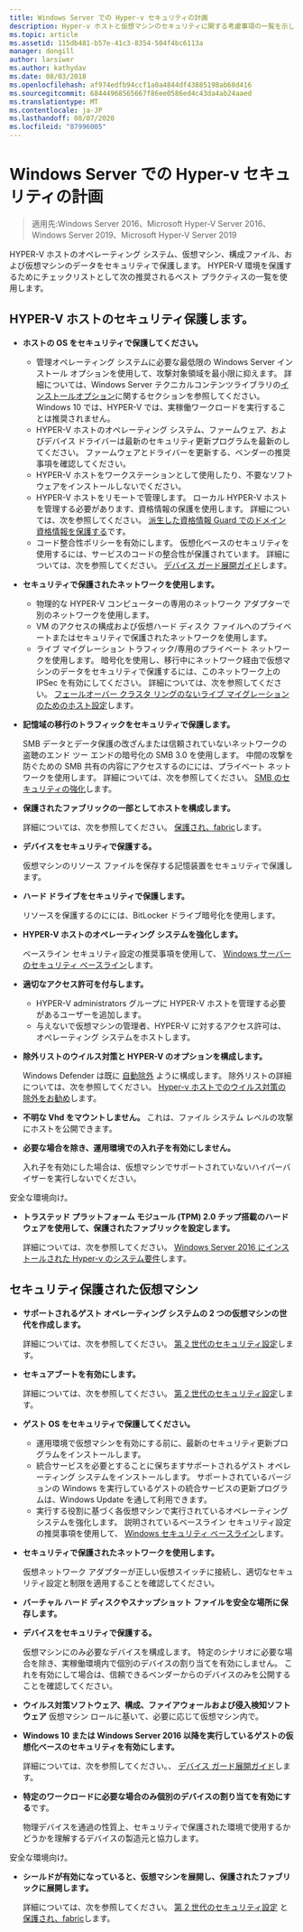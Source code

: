 ```yaml
---
title: Windows Server での Hyper-v セキュリティの計画
description: Hyper-v ホストと仮想マシンのセキュリティに関する考慮事項の一覧を示します。
ms.topic: article
ms.assetid: 115db481-b57e-41c3-8354-504f4bc6113a
manager: dongill
author: larsiwer
ms.author: kathydav
ms.date: 08/03/2018
ms.openlocfilehash: af974edfb94ccf1a0a4844df43885198ab68d416
ms.sourcegitcommit: 68444968565667f86ee0586ed4c43da4ab24aaed
ms.translationtype: MT
ms.contentlocale: ja-JP
ms.lasthandoff: 08/07/2020
ms.locfileid: "87996005"
---
```

# <a name="plan-for-hyper-v-security-in-windows-server"></a>Windows Server での Hyper-v セキュリティの計画

>適用先:Windows Server 2016、Microsoft Hyper-V Server 2016、Windows Server 2019、Microsoft Hyper-V Server 2019

HYPER-V ホストのオペレーティング システム、仮想マシン、構成ファイル、および仮想マシンのデータをセキュリティで保護します。 HYPER-V 環境を保護するためにチェックリストとして次の推奨されるベスト プラクティスの一覧を使用します。

## <a name="secure-the-hyper-v-host"></a>HYPER-V ホストのセキュリティ保護します。
- **ホストの OS をセキュリティで保護してください。**
    - 管理オペレーティング システムに必要な最低限の Windows Server インストール オプションを使用して、攻撃対象領域を最小限に抑えます。 詳細については、Windows Server テクニカルコンテンツライブラリの[インストールオプション](../../../get-started-19/install-upgrade-migrate-19.md)に関するセクションを参照してください。 Windows 10 では、HYPER-V では、実稼働ワークロードを実行することは推奨されません。
    - HYPER-V ホストのオペレーティング システム、ファームウェア、およびデバイス ドライバーは最新のセキュリティ更新プログラムを最新のしてください。 ファームウェアとドライバーを更新する、ベンダーの推奨事項を確認してください。
    - HYPER-V ホストをワークステーションとして使用したり、不要なソフトウェアをインストールしないでください。
    - HYPER-V ホストをリモートで管理します。 ローカル HYPER-V ホストを管理する必要があります、資格情報の保護を使用します。 詳細については、次を参照してください。 [派生した資格情報 Guard でのドメイン資格情報を保護する](/windows/access-protection/credential-guard/credential-guard)です。
    - コード整合性ポリシーを有効にします。 仮想化ベースのセキュリティを使用するには、サービスのコードの整合性が保護されています。 詳細については、次を参照してください。 [デバイス ガード展開ガイド](/windows/device-security/device-guard/device-guard-deployment-guide)します。
- **セキュリティで保護されたネットワークを使用します。**
    - 物理的な HYPER-V コンピューターの専用のネットワーク アダプターで別のネットワークを使用します。
    - VM のアクセスの構成および仮想ハード ディスク ファイルへのプライベートまたはセキュリティで保護されたネットワークを使用します。
    - ライブ マイグレーション トラフィック/専用のプライベート ネットワークを使用します。 暗号化を使用し、移行中にネットワーク経由で仮想マシンのデータをセキュリティで保護するには、このネットワーク上の IPSec を有効にしてください。 詳細については、次を参照してください。 [フェールオーバー クラスタ リングのないライブ マイグレーションのためのホスト設定](../deploy/set-up-hosts-for-live-migration-without-failover-clustering.md)します。
- **記憶域の移行のトラフィックをセキュリティで保護します。**

    SMB データとデータ保護の改ざんまたは信頼されていないネットワークの盗聴のエンド ツー エンドの暗号化の SMB 3.0 を使用します。 中間の攻撃を防ぐための SMB 共有の内容にアクセスするのにには、プライベート ネットワークを使用します。 詳細については、次を参照してください。 [SMB のセキュリティの強化](/previous-versions/windows/it-pro/windows-server-2012-R2-and-2012/dn551363(v=ws.11))します。
- **保護されたファブリックの一部としてホストを構成します。**

    詳細については、次を参照してください。 [保護され、fabric](../../../security/guarded-fabric-shielded-vm/guarded-fabric-and-shielded-vms-top-node.md)します。
- **デバイスをセキュリティで保護する。**

    仮想マシンのリソース ファイルを保存する記憶装置をセキュリティで保護します。

- **ハード ドライブをセキュリティで保護します。**

    リソースを保護するのにには、BitLocker ドライブ暗号化を使用します。

- **HYPER-V ホストのオペレーティング システムを強化します。**

    ベースライン セキュリティ設定の推奨事項を使用して、 [Windows サーバーのセキュリティ ベースライン](/windows/device-security/windows-security-baselines)します。

- **適切なアクセス許可を付与します。**
    - HYPER-V administrators グループに HYPER-V ホストを管理する必要があるユーザーを追加します。
    - 与えないで仮想マシンの管理者、HYPER-V に対するアクセス許可は、オペレーティング システムをホストします。

- **除外リストのウイルス対策と HYPER-V のオプションを構成します。**

    Windows Defender は既に [自動除外](/windows/security/threat-protection/windows-defender-antivirus/configure-server-exclusions-windows-defender-antivirus) ように構成します。 除外リストの詳細については、次を参照してください。 [Hyper-v ホストでのウイルス対策の除外をお勧め](https://support.microsoft.com/kb/3105657)します。

- **不明な Vhd をマウントしません。** これは、ファイル システム レベルの攻撃にホストを公開できます。

- **必要な場合を除き、運用環境での入れ子を有効にしません。**

    入れ子を有効にした場合は、仮想マシンでサポートされていないハイパーバイザーを実行しないでください。

安全な環境向け。

- **トラステッド プラットフォーム モジュール (TPM) 2.0 チップ搭載のハードウェアを使用して、保護されたファブリックを設定します。**

    詳細については、次を参照してください。 [Windows Server 2016 にインストールされた Hyper-v のシステム要件](../system-requirements-for-hyper-v-on-windows.md)します。

## <a name="secure-virtual-machines"></a>セキュリティ保護された仮想マシン
- **サポートされるゲスト オペレーティング システムの 2 つの仮想マシンの世代を作成します。**

    詳細については、次を参照してください。 [第 2 世代のセキュリティ設定](../learn-more/Generation-2-virtual-machine-security-settings-for-Hyper-V.md)します。

- **セキュアブートを有効にします。**

    詳細については、次を参照してください。 [第 2 世代のセキュリティ設定](../learn-more/Generation-2-virtual-machine-security-settings-for-Hyper-V.md)します。

- **ゲスト OS をセキュリティで保護してください。**

    - 運用環境で仮想マシンを有効にする前に、最新のセキュリティ更新プログラムをインストールします。
    - 統合サービスを必要とすることに保ちますサポートされるゲスト オペレーティング システムをインストールします。 サポートされているバージョンの Windows を実行しているゲストの統合サービスの更新プログラムは、Windows Update を通して利用できます。
    - 実行する役割に基づく各仮想マシンで実行されているオペレーティング システムを強化します。 説明されているベースライン セキュリティ設定の推奨事項を使用して、 [Windows セキュリティ ベースライン](/windows/device-security/windows-security-baselines)します。

- **セキュリティで保護されたネットワークを使用します。**

    仮想ネットワーク アダプターが正しい仮想スイッチに接続し、適切なセキュリティ設定と制限を適用することを確認してください。

- **バーチャル ハード ディスクやスナップショット ファイルを安全な場所に保存します。**

- **デバイスをセキュリティで保護する。**

    仮想マシンにのみ必要なデバイスを構成します。 特定のシナリオに必要な場合を除き、実稼働環境内で個別のデバイスの割り当てを有効にしません。 これを有効にして場合は、信頼できるベンダーからのデバイスのみを公開することを確認してください。

- **ウイルス対策ソフトウェア、構成、ファイアウォールおよび侵入検知ソフトウェア** 仮想マシン ロールに基いて、必要に応じて仮想マシン内で。

- **Windows 10 または Windows Server 2016 以降を実行しているゲストの仮想化ベースのセキュリティを有効にします。**

    詳細については、次を参照してください。、 [デバイス ガード展開ガイド](/windows/device-security/device-guard/device-guard-deployment-guide)します。

- **特定のワークロードに必要な場合のみ個別のデバイスの割り当てを有効にする**です。

    物理デバイスを通過の性質上、セキュリティで保護された環境で使用するかどうかを理解するデバイスの製造元と協力します。

安全な環境向け。

- **シールドが有効になっていると、仮想マシンを展開し、保護されたファブリックに展開します。**

    詳細については、次を参照してください。 [第 2 世代のセキュリティ設定](../learn-more/Generation-2-virtual-machine-security-settings-for-Hyper-V.md) と [保護され、fabric](../../../security/guarded-fabric-shielded-vm/guarded-fabric-and-shielded-vms-top-node.md)します。